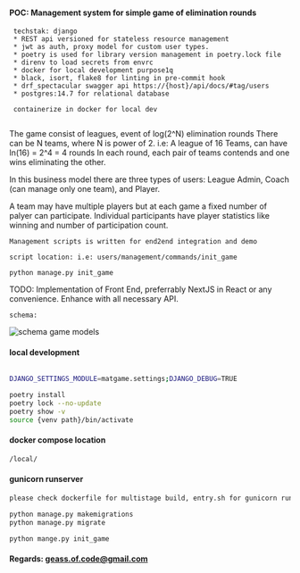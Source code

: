#### POC: Management system for simple game of elimination rounds


```
 techstak: django
 * REST api versioned for stateless resource management
 * jwt as auth, proxy model for custom user types.
 * poetry is used for library version management in poetry.lock file
 * direnv to load secrets from envrc
 * docker for local development purpose1q
 * black, isort, flake8 for linting in pre-commit hook
 * drf_spectacular swagger api https://{host}/api/docs/#tag/users
 * postgres:14.7 for relational database
 
 containerize in docker for local dev
 
```



The game consist of leagues, event of log(2^N) elimination rounds
There can be N teams, where N is power of 2.
i.e: A league of 16 Teams, can have ln(16) = 2^4 = 4 rounds
In each round, each pair of teams contends and one wins eliminating the other.

In this business model there are three types of users: League Admin, Coach (can manage only one team), and Player.

A team may have multiple players but at each game a fixed number of palyer can participate.
Individual participants have player statistics like winning and number of participation count.

```
Management scripts is written for end2end integration and demo

script location: i.e: users/management/commands/init_game

python manage.py init_game 
```
TODO:
Implementation of Front End, preferrably NextJS in React or any convenience.
Enhance with all necessary API.

```
schema:
```
![schema game models](https://github.com/user-attachments/assets/34acf5f1-d259-4605-af98-3faf9383594a)


#### local development 

```bash

DJANGO_SETTINGS_MODULE=matgame.settings;DJANGO_DEBUG=TRUE
```

```bash
poetry install
poetry lock --no-update
poetry show -v
source {venv path}/bin/activate
```


#### docker compose  location
```bash
/local/
```

####  gunicorn runserver
```bash
please check dockerfile for multistage build, entry.sh for gunicorn run of wsgy  
```

```bash 
python manage.py makemigrations
python manage.py migrate

python mange.py init_game
```

#### Regards: geass.of.code@gmail.com 


